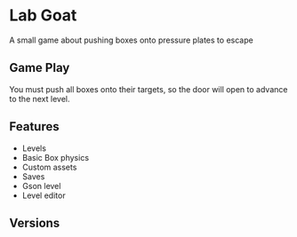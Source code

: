 # Lab Goat
A small game about pushing boxes onto pressure plates to escape

## Game Play
You must push all boxes onto their targets,
so the door will open to advance to the next level.

## Features
* Levels
* Basic Box physics
* Custom assets
* Saves
* Gson level
* Level editor


## Versions
